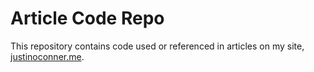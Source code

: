# Article Code Repo
This repository contains code used or referenced in articles on my site, [justinoconner.me](http://justinoconner.me).
